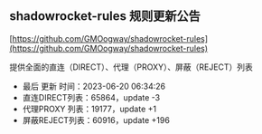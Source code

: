 ## shadowrocket-rules 规则更新公告

[https://github.com/GMOogway/shadowrocket-rules](https://github.com/GMOogway/shadowrocket-rules)

提供全面的直连（DIRECT）、代理（PROXY）、屏蔽（REJECT）列表
- 最后 更新 时间：2023-06-20 06:34:26
- 直连DIRECT列表：65864，update -3
- 代理PROXY 列表：19177，update +1
- 屏蔽REJECT列表：60916，update +196